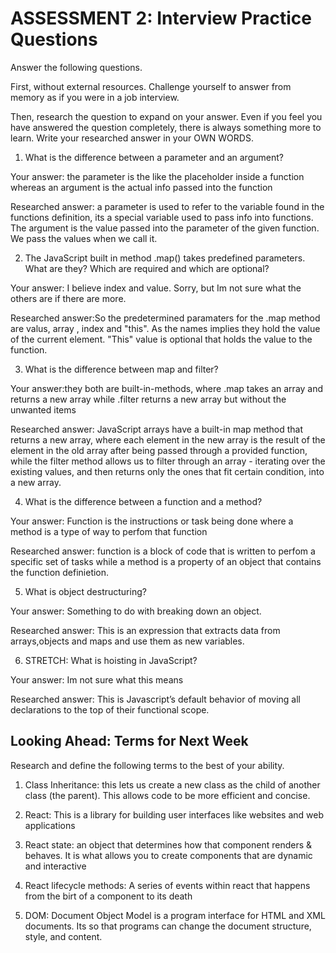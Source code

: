 # ASSESSMENT 2: Interview Practice Questions

Answer the following questions.

First, without external resources. Challenge yourself to answer from memory as if you were in a job interview.

Then, research the question to expand on your answer. Even if you feel you have answered the question completely, there is always something more to learn. Write your researched answer in your OWN WORDS.

1. What is the difference between a parameter and an argument?

  Your answer: the parameter is the like the placeholder inside a function whereas an argument is the actual info passed into the function

  Researched answer: a parameter is used to refer to the variable found in the functions definition, its a special variable used to pass info into functions. The argument is the value passed into the parameter of the given function. We pass the values when we call it.




2. The JavaScript built in method .map() takes predefined parameters. What are they? Which are required and which are optional?

  Your answer: I believe index and value. Sorry, but Im not sure what the others are if there are more. 

  Researched answer:So the predetermined paramaters for the .map method are valus, array , index and "this". As the names implies they hold the value of the current element. "This" value is  optional that holds the value to the function.  



3. What is the difference between map and filter? 

  Your answer:they both are built-in-methods, where .map takes an array and returns a new array while .filter returns a new array but without the unwanted items

  Researched answer: JavaScript arrays have a built-in map method that returns a new array, where each element in the new array is the result of the  element in the old array after being passed through a provided function, while the filter method allows us to filter through an array - iterating over the existing values, and then returns only the ones that fit certain condition, into a new array.



4. What is the difference between a function and a method?

  Your answer: Function is the instructions or task being done where a method is a type of way to perfom that function

  Researched answer: function is a block of code that is written to perfom a specific set of tasks while a method is a property of an object that contains the function definietion. 



5. What is object destructuring?

  Your answer: Something to do with breaking down an object.

  Researched answer: This is an expression that extracts data from arrays,objects and maps and use them as new variables.



6. STRETCH: What is hoisting in JavaScript?

  Your answer: Im not sure what this means

  Researched answer: This  is Javascript’s default behavior of moving all declarations to the top of their functional scope.



## Looking Ahead: Terms for Next Week

Research and define the following terms to the best of your ability.

1. Class Inheritance: this lets us create a new class as the child of another class (the parent). This allows code to be more efficient and concise.

2. React: This is a library for building user interfaces like websites and web applications

3. React state: an object that determines how that component renders & behaves. It is what allows you to create components that are dynamic and interactive

4. React lifecycle methods: A series of events within react that happens from the birt of a component to its death

5. DOM: Document Object Model is a program interface for HTML and XML documents. Its so that programs can change the document structure, style, and content.
